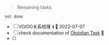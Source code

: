 > Remaining tasks 
```tasks
not done

```
- [ ] VO/DO关系梳理 ⏫  📅 2022-07-07
- [ ] check documentation of [Obsidian Task](https://obsidian-tasks-group.github.io/obsidian-tasks/) 🔽
- [ ] 